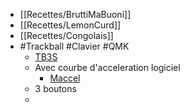 - [[Recettes/BruttiMaBuoni]]
- [[Recettes/LemonCurd]]
- [[Recettes/Congolais]]
- #Trackball #Clavier #QMK
	- [TB3S](https://kbd.news/TB3S-trackball-2467.html)
	- Avec courbe d'acceleration logiciel
		- [Maccel](https://github.com/burkfers/qmk_userspace_features/tree/main/maccel)
	- 3 boutons
	-